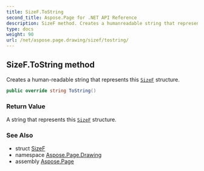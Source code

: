 ```yaml
---
title: SizeF.ToString
second_title: Aspose.Page for .NET API Reference
description: SizeF method. Creates a humanreadable string that represents this SizeF structure
type: docs
weight: 90
url: /net/aspose.page.drawing/sizef/tostring/
---
```

## SizeF.ToString method

Creates a human-readable string that represents this [`SizeF`](../) structure.

```csharp
public override string ToString()
```

### Return Value

A string that represents this [`SizeF`](../) structure.

### See Also

* struct [SizeF](../)
* namespace [Aspose.Page.Drawing](../../sizef/)
* assembly [Aspose.Page](../../../)


